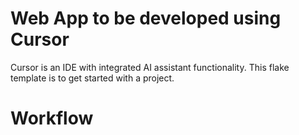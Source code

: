 # Web App to be developed using Cursor

Cursor is an IDE with integrated AI assistant functionality.
This flake template is to get started with a project.

# Workflow
